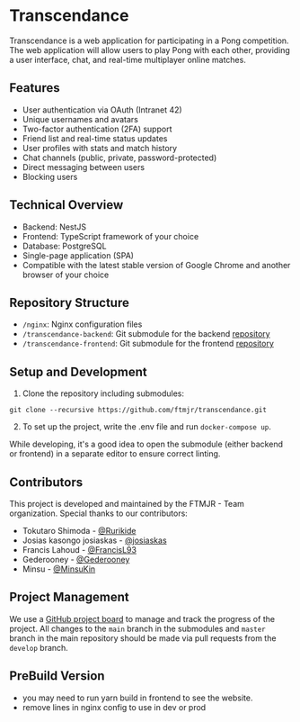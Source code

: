 # Transcendance

Transcendance is a web application for participating in a Pong competition. The web application will allow users to play Pong with each other, providing a user interface, chat, and real-time multiplayer online matches.

## Features

- User authentication via OAuth (Intranet 42)
- Unique usernames and avatars
- Two-factor authentication (2FA) support
- Friend list and real-time status updates
- User profiles with stats and match history
- Chat channels (public, private, password-protected)
- Direct messaging between users
- Blocking users

## Technical Overview

- Backend: NestJS
- Frontend: TypeScript framework of your choice
- Database: PostgreSQL
- Single-page application (SPA)
- Compatible with the latest stable version of Google Chrome and another browser of your choice

## Repository Structure

- `/nginx`: Nginx configuration files
- `/transcendance-backend`: Git submodule for the backend [repository](https://github.com/ftmjr/transcendance-backend)
- `/transcendance-frontend`: Git submodule for the frontend [repository](https://github.com/ftmjr/transcendance-frontend)

## Setup and Development

1. Clone the repository including submodules:
```shell
git clone --recursive https://github.com/ftmjr/transcendance.git
```

2. To set up the project, write the .env file and  run `docker-compose up`.

While developing, it's a good idea to open the submodule (either backend or frontend) in a separate editor to ensure correct linting.

## Contributors

This project is developed and maintained by the FTMJR - Team organization. Special thanks to our contributors:

- Tokutaro Shimoda - [@Rurikide](https://github.com/Rurikide)
- Josias kasongo josiaskas - [@josiaskas](https://github.com/josiaskas)
- Francis Lahoud - [@FrancisL93](https://github.com/FrancisL93)
- Gederooney - [@Gederooney](https://github.com/Gederooney)
- Minsu - [@MinsuKin](https://github.com/MinsuKin)

## Project Management

We use a [GitHub project board](https://github.com/orgs/ftmjr/projects/1/views/1) to manage and track the progress of the project. All changes to the `main` branch in the submodules and `master` branch in the main repository should be made via pull requests from the `develop` branch.

## PreBuild Version

- you may need to run yarn build in frontend to see the website.
- remove lines in nginx config to use in dev or prod 


